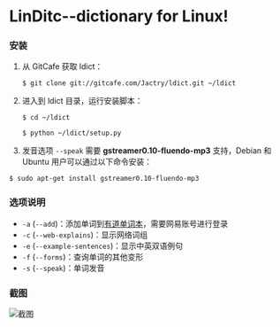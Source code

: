 LinDitc--dictionary for Linux!    
====

### 安装

1. 从 GitCafe 获取 ldict：

   `$ git clone git://gitcafe.com/Jactry/ldict.git ~/ldict`    

2. 进入到 ldict 目录，运行安装脚本：

    `$ cd ~/ldict`
	
    `$ python ~/ldict/setup.py`
	
3. 发音选项 `--speak` 需要 **gstreamer0.10-fluendo-mp3** 支持，Debian 和 Ubuntu 用户可以通过以下命令安装：

  `$ sudo apt-get install gstreamer0.10-fluendo-mp3`
  
### 选项说明

* `-a` (`--add`)：添加单词到[有道单词本](http://dict.youdao.com/wordbook/wordlist)，需要网易账号进行登录
* `-c` (`--web-explains`)：显示网络词组
* `-e` (`--example-sentences`)：显示中英双语例句
* `-f` (`--forms`)：查询单词的其他变形
* `-s` (`--speak`)：单词发音

### 截图

![截图](http://gitcafe.com/Jactry/ldict/raw/master/images/ldict.png)


